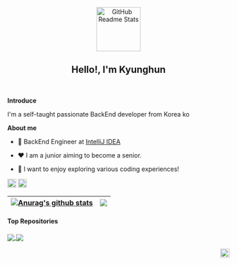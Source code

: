 <p align="center">
 <img width="100px" src="https://res.cloudinary.com/anuraghazra/image/upload/v1594908242/logo_ccswme.svg" align="center" alt="GitHub Readme Stats" />
    <h2 align="center">Hello!, I'm Kyunghun</h2>
</p>



<br />

**Introduce**

I'm a self-taught passionate BackEnd developer from Korea ko

**About me**

- 💼 BackEnd Engineer at [IntelliJ IDEA](https://www.jetbrains.com/ko-kr/idea/)

- ❤️ I am a junior aiming to become a senior.

- 💬 I want to enjoy exploring various coding experiences!

<code><img height="20" alt="IntelliJ" src="https://encrypted-tbn0.gstatic.com/images?q=tbn:ANd9GcQZHQE89O5n7JuJZLQE3MCBysxZx3Y-JMiSGQ&s"></code>
<code><img height="20" alt="Spring" src="https://blog.kakaocdn.net/dn/cRvXB1/btq7iPRHO4J/MSMErhtKMFmFMzdn1Ue9z1/img.png"></code>
 


| <a href="https://github.com/anuraghazra/github-readme-stats"><img align="center" src="https://github-readme-stats.vercel.app/api?username=kyung412820&show_icons=true&include_all_commits=true&theme=buefy&hide_border=true" alt="Anurag's github stats" /></a> | <a href="https://github.com/anuraghazra/github-readme-stats"><img align="center" src="https://github-readme-stats.vercel.app/api/top-langs/?username=kyung412820&layout=compact&theme=buefy&hide_border=true" /></a> |
| ------------- | ------------- |

#### Top Repositories


<a href="https://github.com/kyung412820/HASUNG-STOCK-master">
  <img align="center" src="https://github-readme-stats.vercel.app/api/pin/?username=kyung412820&repo=HASUNG-STOCK-master&theme=buefy" />
</a>
<a href="https://github.com/kyung412820/Age-of-War">
  <img align="center" src="https://github-readme-stats.vercel.app/api/pin/?username=kyung412820&repo=Age-of-War&theme=buefy" />
</a>

<br />
<br />

<a href="https://kyunghun0515.tistory.com/">
  <img align="right" alt="Anurag Hazra | Twitter" width="21px" src="https://t1.daumcdn.net/tistory_admin/top_v2/tistory-apple-touch-favicon.png" />
</a>


